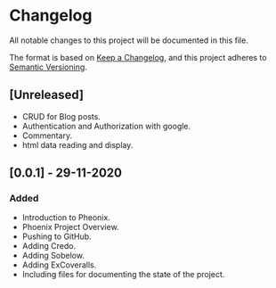 # Changelog
All notable changes to this project will be documented in this file.

The format is based on [Keep a Changelog](https://keepachangelog.com/en/1.0.0/),
and this project adheres to [Semantic Versioning](https://semver.org/spec/v2.0.0.html).

## [Unreleased]
- CRUD for Blog posts.
- Authentication and Authorization with google.
- Commentary.
- html data reading and display.

## [0.0.1] - 29-11-2020
### Added
- Introduction to Pheonix.
- Phoenix Project Overview.
- Pushing to GitHub.
- Adding Credo.
- Adding Sobelow.
- Adding ExCoveralls.
- Including files for documenting the state of the project.

